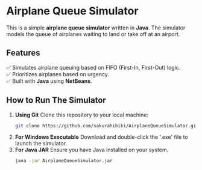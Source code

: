 # Airplane Queue Simulator

This is a simple **airplane queue simulator** written in **Java**. The simulator models the queue of airplanes waiting to land or take off at an airport.

## Features

✅ Simulates airplane queuing based on FIFO (First-In, First-Out) logic.  
✅ Prioritizes airplanes based on urgency.  
✅ Built with **Java** using **NetBeans**.  

## How to Run The Simulator

1. **Using Git**
    Clone this repository to your local machine:
    ```bash
    git clone https://github.com/sakurahibiki/AirplaneQueueSimulator.git
    ```
2. **For Windows Executable**
    Download and double-click the '.exe' file to launch the simulator.
3. **For Java JAR**
    Ensure you have Java installed on your system.
    ```bash
    java -jar AirplaneQueueSimulator.jar
    ```